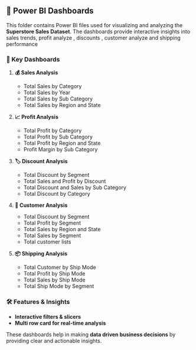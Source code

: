 ## 📂 Power BI Dashboards
This folder contains Power BI files used for visualizing and analyzing the **Superstore Sales Dataset**. The dashboards provide interactive insights into sales trends, profit analyze , discounts , customer analyze and shipping performance

### 📌 Key Dashboards
1. **💰 Sales Analysis**
   - Total Sales by Category
   - Total Sales by Year
   - Total Sales by Sub Category
   - Total Sales by Region and State
  
2. **📈 Profit Analysis**
   - Total Profit by Category
   - Total Profit by Sub Category
   - Total Profit by Region and State
   - Profit Margin by Sub Category

3. **🏷️ Discount Analysis**
   - Total Discount by Segment
   - Total Sales and Profit by Discount
   - Total Discount and Sales by Sub Category
   - Total Discount by Category

4. **👥 Customer Analysis**
   - Total Discount by Segment
   - Total Profit by Segment
   - Total Sales by Region and State
   - Total Sales by Segment
   - Total customer lists

5. **📦 Shipping Analysis**
   - Total Customer by Ship Mode
   - Total Profit by Ship Mode
   - Total Sales by Ship Mode
   - Total Ship Mode by Segment
  
### 🛠️ Features & Insights
- **Interactive filters & slicers**
- **Multi row card for real-time analysis**

These dashboards help in making **data driven business decisions** by providing clear and actionable insights. 
